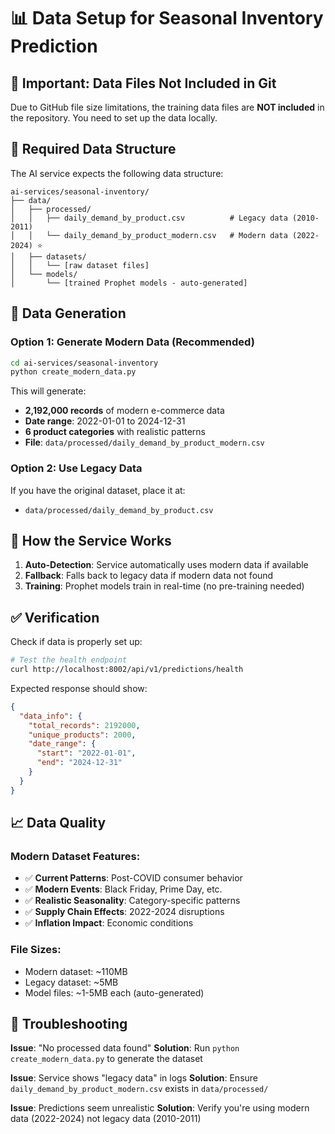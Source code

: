 # 📊 Data Setup for Seasonal Inventory Prediction

## 🚨 Important: Data Files Not Included in Git

Due to GitHub file size limitations, the training data files are **NOT included** in the repository. You need to set up the data locally.

## 📁 Required Data Structure

The AI service expects the following data structure:

```
ai-services/seasonal-inventory/
├── data/
│   ├── processed/
│   │   ├── daily_demand_by_product.csv          # Legacy data (2010-2011)
│   │   └── daily_demand_by_product_modern.csv   # Modern data (2022-2024) ⭐
│   ├── datasets/
│   │   └── [raw dataset files]
│   └── models/
│       └── [trained Prophet models - auto-generated]
```

## 🎯 Data Generation

### Option 1: Generate Modern Data (Recommended)
```bash
cd ai-services/seasonal-inventory
python create_modern_data.py
```

This will generate:
- **2,192,000 records** of modern e-commerce data
- **Date range**: 2022-01-01 to 2024-12-31
- **6 product categories** with realistic patterns
- **File**: `data/processed/daily_demand_by_product_modern.csv`

### Option 2: Use Legacy Data
If you have the original dataset, place it at:
- `data/processed/daily_demand_by_product.csv`

## 🔄 How the Service Works

1. **Auto-Detection**: Service automatically uses modern data if available
2. **Fallback**: Falls back to legacy data if modern data not found
3. **Training**: Prophet models train in real-time (no pre-training needed)

## ✅ Verification

Check if data is properly set up:
```bash
# Test the health endpoint
curl http://localhost:8002/api/v1/predictions/health
```

Expected response should show:
```json
{
  "data_info": {
    "total_records": 2192000,
    "unique_products": 2000,
    "date_range": {
      "start": "2022-01-01",
      "end": "2024-12-31"
    }
  }
}
```

## 📈 Data Quality

### Modern Dataset Features:
- ✅ **Current Patterns**: Post-COVID consumer behavior
- ✅ **Modern Events**: Black Friday, Prime Day, etc.
- ✅ **Realistic Seasonality**: Category-specific patterns
- ✅ **Supply Chain Effects**: 2022-2024 disruptions
- ✅ **Inflation Impact**: Economic conditions

### File Sizes:
- Modern dataset: ~110MB
- Legacy dataset: ~5MB
- Model files: ~1-5MB each (auto-generated)

## 🔧 Troubleshooting

**Issue**: "No processed data found"
**Solution**: Run `python create_modern_data.py` to generate the dataset

**Issue**: Service shows "legacy data" in logs
**Solution**: Ensure `daily_demand_by_product_modern.csv` exists in `data/processed/`

**Issue**: Predictions seem unrealistic
**Solution**: Verify you're using modern data (2022-2024) not legacy data (2010-2011)
